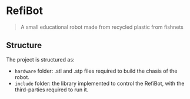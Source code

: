 # RefiBot

> A small educational robot made from recycled plastic from fishnets

## Structure

The project is structured as:
- `hardware` folder: .stl and .stp files required to build the chasis of the robot.
- `include` folder: the library implemented to control the RefiBot, with the third-parties required to run it.






